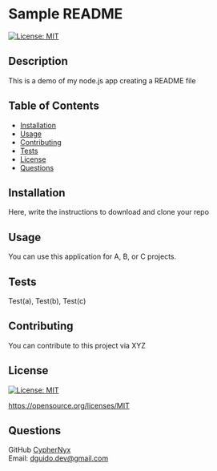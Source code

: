 # Sample README
  [![License: MIT](https://img.shields.io/badge/License-MIT-yellow.svg)](https://opensource.org/licenses/MIT)

  ## Description
  This is a demo of my node.js app creating a README file

  ## Table of Contents
  * [Installation](#installation)
  * [Usage](#usage)
  * [Contributing](#contributing)
  * [Tests](#tests)
  * [License](#license)
  * [Questions](#questions)

  ## Installation
  Here, write the instructions to download and clone your repo

  ## Usage
  You can use this application for A, B, or C projects.

  ## Tests
  Test(a), Test(b), Test(c)

  ## Contributing
  You can contribute to this project via XYZ

  ## License
  [![License: MIT](https://img.shields.io/badge/License-MIT-yellow.svg)](https://opensource.org/licenses/MIT)
  
  https://opensource.org/licenses/MIT 
    

  ## Questions
  GitHub [CypherNyx](https://github.com/CypherNyx)<br>
  Email: dguido.dev@gmail.com

